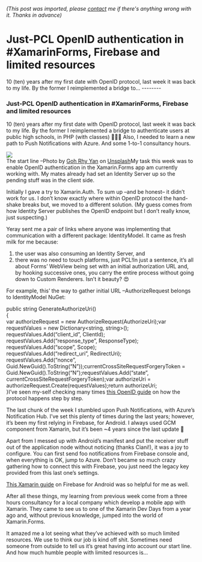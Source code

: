 *(This post was imported, please [contact](#/contact) me if there's anything wrong with it. Thanks in advance)*

  # Just-PCL OpenID authentication in #XamarinForms, Firebase and limited resources

   10 (ten) years after my first date with OpenID protocol, last week it was back to my life. By the former I reimplemented a bridge to…   --------
  
### Just-PCL OpenID authentication in #XamarinForms, Firebase and limited resources

10 (ten) years after my first date with OpenID protocol, last week it was back to my life. By the former I reimplemented a bridge to authenticate users at public high schools, in PHP (with classes) 🤷🏻‍♂️ Also, I needed to learn a new path to Push Notifications with Azure. And some 1-to-1 consultancy hours.

![](https://cdn-images-1.medium.com/max/800/1*sxQyCvfHK09jpsMI7QcMEg.jpeg)  
The start line –Photo by [Goh Rhy Yan](https://unsplash.com/photos/JBxsARdTrxY?utm_source=unsplash&amp;utm_medium=referral&amp;utm_content=creditCopyText) on [Unsplash](https://unsplash.com/?utm_source=unsplash&amp;utm_medium=referral&amp;utm_content=creditCopyText)My task this week was to enable OpenID authentication in the Xamarin.Forms app am currently working with. My mates already had set an Identity Server up so the pending stuff was in the client side.

Initially I gave a try to Xamarin.Auth. To sum up –and be honest– it didn’t work for us. I don’t know exactly where within OpenID protocol the hand-shake breaks but, we moved to a different solution. (My guess comes from how Identity Server publishes the OpenID endpoint but I don’t really know, just suspecting.)

Yeray sent me a pair of links where anyone was implementing that communication with a different package: IdentityModel. It came as fresh milk for me because:


  1. the user was also consuming an Identity Server, and
  2. there was no need to touch platforms, just PCL!In just a sentence, it’s all about Forms’ WebView being set with an initial authorization URL and, by hooking successive ones, you carry the entire process without going down to Custom Renderers. Isn’t it beauty? 😍

For example, this’ the way to gather initial URL –AuthorizeRequest belongs to IdentityModel NuGet:

public string GenerateAuthorizeUri()  
{  
 var authorizeRequest = new AuthorizeRequest(AuthorizeUri);var requestValues = new Dictionary<string, string>();  
 requestValues.Add(“client_id”, ClientId);  
 requestValues.Add(“response_type”, ResponseType);  
 requestValues.Add(“scope”, Scope);  
 requestValues.Add(“redirect_uri”, RedirectUri);  
 requestValues.Add(“nonce”, Guid.NewGuid().ToString(“N”));currentCrossSiteRequestForgeryToken = Guid.NewGuid().ToString(“N”);requestValues.Add(“state”, currentCrossSiteRequestForgeryToken);var authorizeUri = authorizeRequest.Create(requestValues);return authorizeUri;  
}I’ve seen my-self checking many times [this OpenID guide](https://connect2id.com/learn/openid-connect) on how the protocol happens step by step.

The last chunk of the week I stumbled upon Push Notifications, with Azure’s Notification Hub. I’ve set this plenty of times during the last years; however, it’s been my first relying in Firebase, for Android. I always used GCM component from Xamarin, but it’s been ~4 years since the last update 👹

Apart from I messed up with Android’s manifest and put the receiver stuff out of the application node without noticing (thanks Ciani!), it was a joy to configure. You can first send foo notifications from Firebase console and, when everything is OK, jump to Azure. Don’t became so much crazy gathering how to connect this with Firebase, you just need the legacy key provided from this last one’s settings.

[This Xamarin guide](https://developer.xamarin.com/samples/monodroid/Firebase/FCMNotifications/) on Firebase for Android was so helpful for me as well.

After all these things, my learning from previous week come from a three hours consultancy for a local company which develop a mobile app with Xamarin. They came to see us to one of the Xamarin Dev Days from a year ago and, without previous knowledge, jumped into the world of Xamarin.Forms.

It amazed me a lot seeing what they’ve achieved with so much limited resources. We use to think our job is kind off shit. Sometimes need someone from outside to tell us it’s great having into account our start line. And how much humble people with limited resources is…